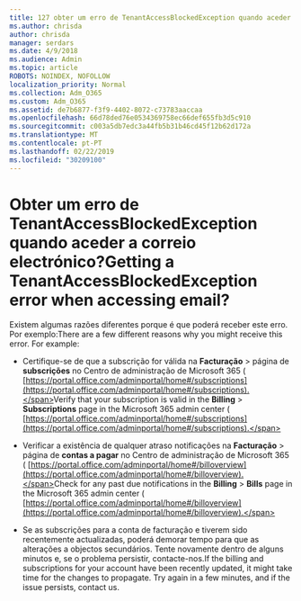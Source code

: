 ```yaml
---
title: 127 obter um erro de TenantAccessBlockedException quando aceder a correio electrónico?
ms.author: chrisda
author: chrisda
manager: serdars
ms.date: 4/9/2018
ms.audience: Admin
ms.topic: article
ROBOTS: NOINDEX, NOFOLLOW
localization_priority: Normal
ms.collection: Adm_O365
ms.custom: Adm_O365
ms.assetid: de7b6877-f3f9-4402-8072-c73783aaccaa
ms.openlocfilehash: 66d78ded76e0534369758ec66def655fb3d5c910
ms.sourcegitcommit: c003a5db7edc3a44fb5b31b46cd45f12b62d172a
ms.translationtype: MT
ms.contentlocale: pt-PT
ms.lasthandoff: 02/22/2019
ms.locfileid: "30209100"
---
```

# <a name="getting-a-tenantaccessblockedexception-error-when-accessing-email"></a><span data-ttu-id="8f5e2-102">Obter um erro de TenantAccessBlockedException quando aceder a correio electrónico?</span><span class="sxs-lookup"><span data-stu-id="8f5e2-102">Getting a TenantAccessBlockedException error when accessing email?</span></span>

<span data-ttu-id="8f5e2-p101">Existem algumas razões diferentes porque é que poderá receber este erro. Por exemplo:</span><span class="sxs-lookup"><span data-stu-id="8f5e2-p101">There are a few different reasons why you might receive this error. For example:</span></span>
  
- <span data-ttu-id="8f5e2-105">Certifique-se de que a subscrição for válida na **Facturação** \> página de **subscrições** no Centro de administração de Microsoft 365 ( [https://portal.office.com/adminportal/home#/subscriptions](https://portal.office.com/adminportal/home#/subscriptions).</span><span class="sxs-lookup"><span data-stu-id="8f5e2-105">Verify that your subscription is valid in the **Billing** \> **Subscriptions** page in the Microsoft 365 admin center ( [https://portal.office.com/adminportal/home#/subscriptions](https://portal.office.com/adminportal/home#/subscriptions).</span></span>
    
- <span data-ttu-id="8f5e2-106">Verificar a existência de qualquer atraso notificações na **Facturação** \> página de **contas a pagar** no Centro de administração de Microsoft 365 ( [https://portal.office.com/adminportal/home#/billoverview](https://portal.office.com/adminportal/home#/billoverview).</span><span class="sxs-lookup"><span data-stu-id="8f5e2-106">Check for any past due notifications in the **Billing** \> **Bills** page in the Microsoft 365 admin center ( [https://portal.office.com/adminportal/home#/billoverview](https://portal.office.com/adminportal/home#/billoverview).</span></span>
    
- <span data-ttu-id="8f5e2-p102">Se as subscrições para a conta de facturação e tiverem sido recentemente actualizadas, poderá demorar tempo para que as alterações a objectos secundários. Tente novamente dentro de alguns minutos e, se o problema persistir, contacte-nos.</span><span class="sxs-lookup"><span data-stu-id="8f5e2-p102">If the billing and subscriptions for your account have been recently updated, it might take time for the changes to propagate. Try again in a few minutes, and if the issue persists, contact us.</span></span>
    

